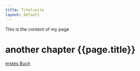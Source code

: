 ```yaml
---
title: Titelseite
layout: default
---
```


This is the content of my page
# another chapter {{page.title}}

[erstes Buch](books/first.md)